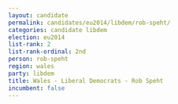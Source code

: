 ```yaml
---
layout: candidate
permalink: candidates/eu2014/libdem/rob-speht/
categories: candidate libdem
election: eu2014
list-rank: 2
list-rank-ordinal: 2nd
person: rob-speht
region: wales
party: libdem
title: Wales - Liberal Democrats - Rob Speht
incumbent: false
---
```

